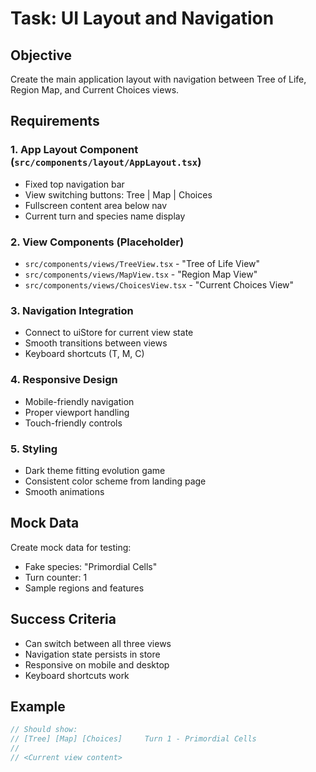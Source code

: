 # Task: UI Layout and Navigation

## Objective
Create the main application layout with navigation between Tree of Life, Region Map, and Current Choices views.

## Requirements

### 1. App Layout Component (`src/components/layout/AppLayout.tsx`)
- Fixed top navigation bar
- View switching buttons: Tree | Map | Choices  
- Fullscreen content area below nav
- Current turn and species name display

### 2. View Components (Placeholder)
- `src/components/views/TreeView.tsx` - "Tree of Life View"
- `src/components/views/MapView.tsx` - "Region Map View"  
- `src/components/views/ChoicesView.tsx` - "Current Choices View"

### 3. Navigation Integration
- Connect to uiStore for current view state
- Smooth transitions between views
- Keyboard shortcuts (T, M, C)

### 4. Responsive Design
- Mobile-friendly navigation
- Proper viewport handling
- Touch-friendly controls

### 5. Styling
- Dark theme fitting evolution game
- Consistent color scheme from landing page
- Smooth animations

## Mock Data
Create mock data for testing:
- Fake species: "Primordial Cells"
- Turn counter: 1
- Sample regions and features

## Success Criteria
- Can switch between all three views
- Navigation state persists in store
- Responsive on mobile and desktop
- Keyboard shortcuts work

## Example
```typescript
// Should show:
// [Tree] [Map] [Choices]     Turn 1 - Primordial Cells
// 
// <Current view content>
```